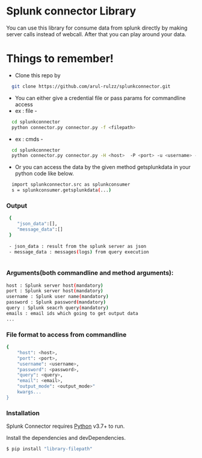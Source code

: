 # Splunk connector Library

You can use this library for consume data from splunk directly by making server calls instead of webcall. After that you can play around your data.

# Things to remember!
  - Clone this repo by
```sh
  git clone https://github.com/arul-rulzz/splunkconnector.git
```

  - You can either give a credential file or pass params for commandline access
  - ex  : file -
```sh
  cd splunkconnector
  python connector.py connector.py -f <filepath>
```
  - ex  : cmds - 
```sh
  cd splunkconnector
  python connector.py connector.py -H <host>  -P <port> -u <username> -p <password> -q <searchquery> -email <emails>
```
  - Or you can access the data by the given method getsplunkdata in your python code like below.

```sh
  import splunkconnector.src as splunkconsumer
  s = splunkconsumer.getsplunkdata(...)
```

### Output

```sh
 {
    "json_data":[],
    "message_data":[]
 }
 
 - json_data : result from the splunk server as json
 - message_data : messages(logs) from query execution
 
```

### Arguments(both commandline and method arguments):

```sh
host : Splunk server host(mandatory)
port : Splunk server host(mandatory)
username : Splunk user name(mandatory)
password : Splunk password(mandatory)
query : Splunk seacrh query(mandatory)
emails : email ids which going to get output data
...
```

### File format to access from commandline

```sh
{
    "host": <host>,
    "port": <port>,
    "username": <username>,
    "password": <password>,
    "query": <query>,
    "email": <email>,
    "output_mode": <output_mode>"
    kwargs...
}
```



### Installation

Splunk Connector requires [Python](https://www.python.org/) v3.7+ to run.

Install the dependencies and devDependencies.

```sh
$ pip install "library-filepath"
```
